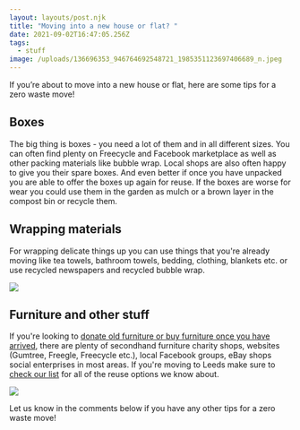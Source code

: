 ```yaml
---
layout: layouts/post.njk
title: "Moving into a new house or flat? "
date: 2021-09-02T16:47:05.256Z
tags:
  - stuff
image: /uploads/136696353_946764692548721_1985351123697406689_n.jpeg
---
```

If you’re about to move into a new house or flat, here are some tips for a zero waste move!

## Boxes

The big thing is boxes - you need a lot of them and in all different sizes. You can often find plenty on Freecycle and Facebook marketplace as well as other packing materials like bubble wrap. Local shops are also often happy to give you their spare boxes. And even better if once you have unpacked you are able to offer the boxes up again for reuse. If the boxes are worse for wear you could use them in the garden as mulch or a brown layer in the compost bin or recycle them.

## Wrapping materials

For wrapping delicate things up you can use things that you're already moving like tea towels, bathroom towels, bedding, clothing, blankets etc. or use recycled newspapers and recycled bubble wrap.

![](/uploads/wrapping.png)

## Furniture and other stuff

If you're looking to [donate old furniture or buy furniture once you have arrived](https://www.zerowasteleeds.org.uk/tips/donating-and-buying-secondhand-stuff/), there are plenty of secondhand furniture charity shops, websites (Gumtree, Freegle, Freecycle etc.), local Facebook groups, eBay shops social enterprises in most areas. If you're moving to Leeds make sure to [check our list](https://www.zerowasteleeds.org.uk/tips/donating-and-buying-secondhand-stuff/) for all of the reuse options we know about.

![](/uploads/old-furniture.png)

Let us know in the comments below if you have any other tips for a zero waste move!